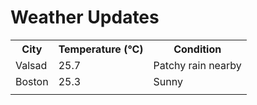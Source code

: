 # Weather Updates

<!-- WEATHER-UPDATE-START -->
<table><tr><th>City</th><th>Temperature (°C)</th><th>Condition</th></tr><tr><td>Valsad</td><td>25.7</td><td>Patchy rain nearby</td></tr><tr><td>Boston</td><td>25.3</td><td>Sunny</td></tr><tr><td></td><td></td><td></td></tr></table>
<!-- WEATHER-UPDATE-END -->

